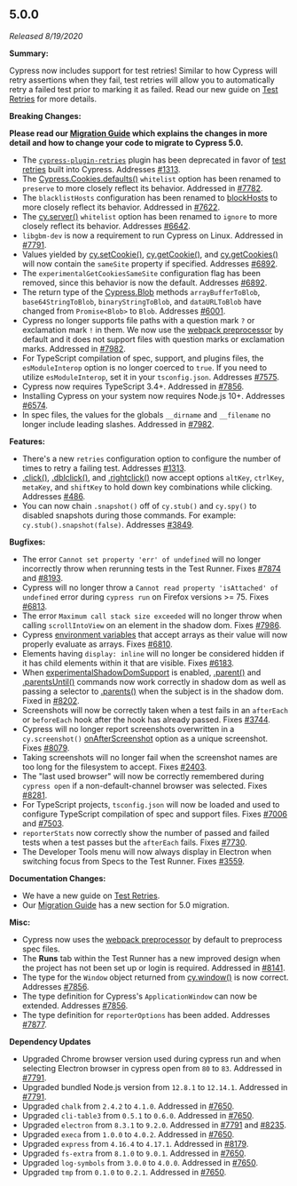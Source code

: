 ## 5.0.0

_Released 8/19/2020_

**Summary:**

Cypress now includes support for test retries! Similar to how Cypress will retry
assertions when they fail, test retries will allow you to automatically retry a
failed test prior to marking it as failed. Read our new guide on
[Test Retries](/guides/guides/test-retries) for more details.

**Breaking Changes:**

**<Icon name="exclamation-triangle" color="red"/> Please read our
[Migration Guide](/guides/references/migration-guide) which explains the changes
in more detail and how to change your code to migrate to Cypress 5.0.**

- The
  [`cypress-plugin-retries`](https://github.com/Bkucera/cypress-plugin-retries)
  plugin has been deprecated in favor of
  [test retries](/guides/guides/test-retries) built into Cypress. Addresses
  [#1313](https://github.com/cypress-io/cypress/issues/1313).
- The [Cypress.Cookies.defaults()](/api/cypress-api/cookies) `whitelist` option
  has been renamed to `preserve` to more closely reflect its behavior. Addressed
  in [#7782](https://github.com/cypress-io/cypress/issues/7782).
- The `blacklistHosts` configuration has been renamed to
  [blockHosts](/guides/references/configuration#Notes) to more closely reflect
  its behavior. Addressed in
  [#7622](https://github.com/cypress-io/cypress/issues/7622).
- The [cy.server()](/api/commands/server) `whitelist` option has been renamed to
  `ignore` to more closely reflect its behavior. Addresses
  [#6642](https://github.com/cypress-io/cypress/issues/6642).
- `libgbm-dev` is now a requirement to run Cypress on Linux. Addressed in
  [#7791](https://github.com/cypress-io/cypress/pull/7791).
- Values yielded by [cy.setCookie()](/api/commands/setcookie),
  [cy.getCookie()](/api/commands/getcookie), and
  [cy.getCookies()](/api/commands/getcookies) will now contain the `sameSite`
  property if specified. Addresses
  [#6892](https://github.com/cypress-io/cypress/issues/6892).
- The `experimentalGetCookiesSameSite` configuration flag has been removed,
  since this behavior is now the default. Addresses
  [#6892](https://github.com/cypress-io/cypress/issues/6892).
- The return type of the [Cypress.Blob](/api/utilities/blob) methods
  `arrayBufferToBlob`, `base64StringToBlob`, `binaryStringToBlob`, and
  `dataURLToBlob` have changed from `Promise<Blob>` to `Blob`. Addresses
  [#6001](https://github.com/cypress-io/cypress/issues/6001).
- Cypress no longer supports file paths with a question mark `?` or exclamation
  mark `!` in them. We now use the
  [webpack preprocessor](https://github.com/cypress-io/cypress/tree/master/npm/webpack-preprocessor)
  by default and it does not support files with question marks or exclamation
  marks. Addressed in [#7982](https://github.com/cypress-io/cypress/pull/7982).
- For TypeScript compilation of spec, support, and plugins files, the
  `esModuleInterop` option is no longer coerced to `true`. If you need to
  utilize `esModuleInterop`, set it in your `tsconfig.json`. Addresses
  [#7575](https://github.com/cypress-io/cypress/issues/7575).
- Cypress now requires TypeScript 3.4+. Addressed in
  [#7856](https://github.com/cypress-io/cypress/issues/7856).
- Installing Cypress on your system now requires Node.js 10+. Addresses
  [#6574](https://github.com/cypress-io/cypress/issues/6574).
- In spec files, the values for the globals `__dirname` and `__filename` no
  longer include leading slashes. Addressed in
  [#7982](https://github.com/cypress-io/cypress/pull/7982).

**Features:**

- There's a new `retries` configuration option to configure the number of times
  to retry a failing test. Addresses
  [#1313](https://github.com/cypress-io/cypress/issues/1313).
- [.click()](/api/commands/click), [.dblclick()](/api/commands/dblclick), and
  [.rightclick()](/api/commands/rightclick) now accept options `altKey`,
  `ctrlKey`, `metaKey`, and `shiftKey` to hold down key combinations while
  clicking. Addresses [#486](https://github.com/cypress-io/cypress/issues/486).
- You can now chain `.snapshot()` off of `cy.stub()` and `cy.spy()` to disabled
  snapshots during those commands. For example: `cy.stub().snapshot(false)`.
  Addresses [#3849](https://github.com/cypress-io/cypress/issues/3849).

**Bugfixes:**

- The error `Cannot set property 'err' of undefined` will no longer incorrectly
  throw when rerunning tests in the Test Runner. Fixes
  [#7874](https://github.com/cypress-io/cypress/issues/7874) and
  [#8193](https://github.com/cypress-io/cypress/issues/8193).
- Cypress will no longer throw a
  `Cannot read property 'isAttached' of undefined` error during `cypress run` on
  Firefox versions >= 75. Fixes
  [#6813](https://github.com/cypress-io/cypress/pull/6813).
- The error `Maximum call stack size exceeded` will no longer throw when calling
  `scrollIntoView` on an element in the shadow dom. Fixes
  [#7986](https://github.com/cypress-io/cypress/issues/7986).
- Cypress [environment variables](/guides/guides/environment-variables) that
  accept arrays as their value will now properly evaluate as arrays. Fixes
  [#6810](https://github.com/cypress-io/cypress/issues/6810).
- Elements having `display: inline` will no longer be considered hidden if it
  has child elements within it that are visible. Fixes
  [#6183](https://github.com/cypress-io/cypress/issues/6183).
- When [experimentalShadowDomSupport](/guides/references/experiments) is
  enabled, [.parent()](/api/commands/parent) and
  [.parentsUntil()](/api/commands/parentsuntil) commands now work correctly in
  shadow dom as well as passing a selector to
  [.parents()](/api/commands/parents) when the subject is in the shadow dom.
  Fixed in [#8202](https://github.com/cypress-io/cypress/pull/8202).
- Screenshots will now be correctly taken when a test fails in an `afterEach` or
  `beforeEach` hook after the hook has already passed. Fixes
  [#3744](https://github.com/cypress-io/cypress/issues/3744).
- Cypress will no longer report screenshots overwritten in a `cy.screenshot()`
  [onAfterScreenshot](/api/commands/screenshot#Get-screenshot-info-from-the-onAfterScreenshot-callback)
  option as a unique screenshot. Fixes
  [#8079](https://github.com/cypress-io/cypress/issues/8079).
- Taking screenshots will no longer fail when the screenshot names are too long
  for the filesystem to accept. Fixes
  [#2403](https://github.com/cypress-io/cypress/issues/2403).
- The "last used browser" will now be correctly remembered during `cypress open`
  if a non-default-channel browser was selected. Fixes
  [#8281](https://github.com/cypress-io/cypress/issues/8281).
- For TypeScript projects, `tsconfig.json` will now be loaded and used to
  configure TypeScript compilation of spec and support files. Fixes
  [#7006](https://github.com/cypress-io/cypress/issues/7006) and
  [#7503](https://github.com/cypress-io/cypress/issues/7503).
- `reporterStats` now correctly show the number of passed and failed tests when
  a test passes but the `afterEach` fails. Fixes
  [#7730](https://github.com/cypress-io/cypress/issues/7730).
- The Developer Tools menu will now always display in Electron when switching
  focus from Specs to the Test Runner. Fixes
  [#3559](https://github.com/cypress-io/cypress/pull/3559).

**Documentation Changes:**

- We have a new guide on [Test Retries](/guides/guides/test-retries).
- Our [Migration Guide](/guides/references/migration-guide) has a new section
  for 5.0 migration.

**Misc:**

- Cypress now uses the
  [webpack preprocessor](https://github.com/cypress-io/cypress/tree/master/npm/webpack-preprocessor)
  by default to preprocess spec files.
- The **Runs** tab within the Test Runner has a new improved design when the
  project has not been set up or login is required. Addressed in
  [#8141](https://github.com/cypress-io/cypress/pull/8141).
- The type for the `Window` object returned from
  [cy.window()](/api/commands/window) is now correct. Addresses
  [#7856](https://github.com/cypress-io/cypress/issues/7856).
- The type definition for Cypress's `ApplicationWindow` can now be extended.
  Addresses [#7856](https://github.com/cypress-io/cypress/issues/7856).
- The type definition for `reporterOptions` has been added. Addresses
  [#7877](https://github.com/cypress-io/cypress/issues/7877).

**Dependency Updates**

- Upgraded Chrome browser version used during cypress run and when selecting
  Electron browser in cypress open from `80` to `83`. Addressed in
  [#7791](https://github.com/cypress-io/cypress/pull/7791).
- Upgraded bundled Node.js version from `12.8.1` to `12.14.1`. Addressed in
  [#7791](https://github.com/cypress-io/cypress/pull/7791).
- Upgraded `chalk` from `2.4.2` to `4.1.0`. Addressed in
  [#7650](https://github.com/cypress-io/cypress/pull/7650).
- Upgraded `cli-table3` from `0.5.1` to `0.6.0`. Addressed in
  [#7650](https://github.com/cypress-io/cypress/pull/7650).
- Upgraded `electron` from `8.3.1` to `9.2.0`. Addressed in
  [#7791](https://github.com/cypress-io/cypress/pull/7791) and
  [#8235](https://github.com/cypress-io/cypress/pull/8235).
- Upgraded `execa` from `1.0.0` to `4.0.2`. Addressed in
  [#7650](https://github.com/cypress-io/cypress/pull/7650).
- Upgraded `express` from `4.16.4` to `4.17.1`. Addressed in
  [#8179](https://github.com/cypress-io/cypress/pull/8179).
- Upgraded `fs-extra` from `8.1.0` to `9.0.1`. Addressed in
  [#7650](https://github.com/cypress-io/cypress/pull/7650).
- Upgraded `log-symbols` from `3.0.0` to `4.0.0`. Addressed in
  [#7650](https://github.com/cypress-io/cypress/pull/7650).
- Upgraded `tmp` from `0.1.0` to `0.2.1`. Addressed in
  [#7650](https://github.com/cypress-io/cypress/pull/7650).
